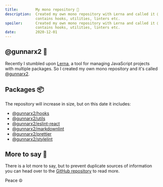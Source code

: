 ```yaml
---
title:        My mono repository 👘
description:  Created my own mono repository with Lerna and called it @gunnarx2. It
              contains hooks, utilities, linters etc.
spoiler:      Created my own mono repository with Lerna and called it @gunnarx2. It
              contains hooks, utilities, linters etc.
date:         2020-12-01
---
```


## @gunnarx2 🐂

Recently I stumbled upon [Lerna](https://github.com/lerna/lerna), a tool for managing
JavaScript projects with multiple packages. So I created my own mono repository and
it's called [@gunnarx2](https://github.com/gunnarx2/gunnarx2-mono).

## Packages 📦

The repository will increase in size, but on this date it includes:

<!-- markdownlint-disable MD044 -->
- [@gunnarx2/hooks](https://github.com/gunnarx2/gunnarx2-mono/tree/master/packages/hooks)
- [@gunnarx2/utils](https://github.com/gunnarx2/gunnarx2-mono/tree/master/packages/utils)
- [@gunnarx2/eslint-react](https://github.com/gunnarx2/gunnarx2-mono/tree/master/packages/eslint-react)
- [@gunnarx2/markdownlint](https://github.com/gunnarx2/gunnarx2-mono/tree/master/packages/markdownlint)
- [@gunnarx2/prettier](https://github.com/gunnarx2/gunnarx2-mono/tree/master/packages/prettier)
- [@gunnarx2/stylelint](https://github.com/gunnarx2/gunnarx2-mono/tree/master/packages/stylelint)

## More to say 📢

There is a lot more to say, but to prevent duplicate sources of information you can
head over to the [GitHub repository](https://github.com/gunnarx2/gunnarx2-mono#readme)
to read more.

Peace ☮
